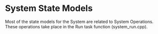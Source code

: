 # System State Models
Most of the state models for the System are related to System Operations.  These operations take place in the Run task function (system_run.cpp).



